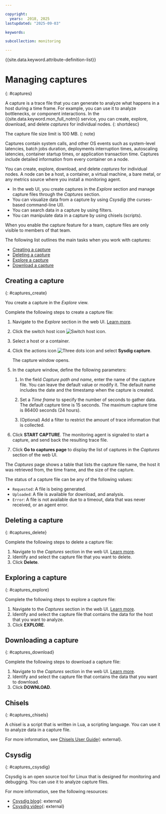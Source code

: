 ```yaml
---

copyright:
  years:  2018, 2025
lastupdated: "2025-09-03"

keywords:

subcollection: monitoring

---
```


{{site.data.keyword.attribute-definition-list}}

# Managing captures
{: #captures}

A capture is a trace file that you can generate to analyze what happens in a host during a time frame. For example, you can use it to analyze bottlenecks, or component interactions. In the {{site.data.keyword.mon_full_notm}} service, you can create, explore, download, and delete *captures* for individual nodes.
{: shortdesc}

The capture file size limit is 100 MB.
{: note}

Captures contain system calls, and other OS events such as system-level latencies, batch jobs duration, deployments interruption times, autoscaling latencies, container startup times, or application transaction time. Captures include detailed information from every container on a node.


You can create, explore, download, and delete *captures* for individual nodes. A node can be a host, a container, a virtual machine, a bare metal, or any metrics source where you install a monitoring agent.

* In the web UI, you create captures in the *Explore* section and manage capture files through the *Captures* section.
* You can visualize data from a capture by using *Csysdig* (the curses-based command-line UI).
* You can search data in a capture by using filters.
* You can manipulate data in a capture by using chisels (scripts).

When you enable the capture feature for a team, capture files are only visible to members of that team.

The following list outlines the main tasks when you work with captures:
* [Creating a capture](/docs/monitoring?topic=monitoring-captures#captures_create)
* [Deleting a capture](/docs/monitoring?topic=monitoring-captures#captures_delete)
* [Explore a capture](/docs/monitoring?topic=monitoring-captures#captures_explore)
* [Download a capture](/docs/monitoring?topic=monitoring-captures#captures_download)




## Creating a capture
{: #captures_create}

You create a capture in the *Explore* view.

Complete the following steps to create a capture file:

1. Navigate to the *Explore* section in the web UI. [Learn more](/docs/monitoring?topic=monitoring-launch#launch).

2. Click the switch host icon ![Switch host icon](images/switch_hosts.png).

3. Select a host or a container.

4. Click the actions icon ![Three dots icon](images/actions.png) and select **Sysdig capture**.

    The capture window opens.

5. In the capture window, define the following parameters:

    1. In the field *Capture path and name*, enter the name of the capture file. You can leave the default value or modify it. The default name includes the date and the timestamp when the capture is created.

    2. Set a *Time frame* to specify the number of seconds to gather data. The default capture time is 15 seconds. The maximum capture time is 86400 seconds (24 hours).

    3. (Optional) Add a filter to restrict the amount of trace information that is collected.

6. Click **START CAPTURE**. The monitoring agent is signaled to start a capture, and send back the resulting trace file.

7. Click **Go to captures page** to display the list of captures in the *Captures* section of the web UI.

The *Captures* page shows a table that lists the capture file name, the host it was retrieved from, the time frame, and the size of the capture.

The status of a capture file can be any of the following values:
* `Requested`: A file is being generated.
* `Uploaded`:  A file is available for download, and analysis.
* `Error`: A file is not available due to a timeout, data that was never received, or an agent error.



## Deleting a capture
{: #captures_delete}

Complete the following steps to delete a capture file:

1. Navigate to the *Captures* section in the web UI. [Learn more](/docs/monitoring?topic=monitoring-launch#launch).
2. Identify and select the capture file that you want to delete.
3. Click **Delete**.



## Exploring a capture
{: #captures_explore}

Complete the following steps to explore a capture file:

1. Navigate to the *Captures* section in the web UI. [Learn more](/docs/monitoring?topic=monitoring-launch#launch).
2. Identify and select the capture file that contains the data for the host that you want to analyze.
3. Click **EXPLORE**.



## Downloading a capture
{: #captures_download}

Complete the following steps to download a capture file:

1. Navigate to the *Captures* section in the web UI. [Learn more](/docs/monitoring?topic=monitoring-launch#launch).
2. Identify and select the capture file that contains the data that you want to download.
3. Click **DOWNLOAD**.


## Chisels
{: #captures_chisels}

A chisel is a script that is written in Lua, a scripting language. You can use it to analyze data in a capture file.

For more information, see [Chisels User Guide](https://github.com/draios/sysdig/wiki/Chisels-User-Guide){: external}.



## Csysdig
{: #captures_csysdig}

Csysdig is an open source tool for Linux that is designed for monitoring and debugging. You can use it to analyze capture files.

For more information, see the following resources:
* [Csysdig blog](https://www.sysdig.com/blog/csysdig-explained-visually){: external}
* [Csysdig video](https://www.youtube.com/watch?v=UJ4wVrbP-Q8){: external}
